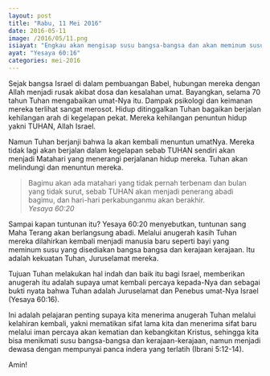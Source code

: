 ```yaml
---
layout: post
title: "Rabu, 11 Mei 2016"
date: 2016-05-11
image: /2016/05/11.png
isiayat: "Engkau akan mengisap susu bangsa-bangsa dan akan meminum susu kerajaan-kerajaan maka engkau akan mengetahui, bahwa Akulah, TUHAN, Juruselamatmu, dan Penebusmu, Yang Mahakuasa, Allah Yakub."
ayat: "Yesaya 60:16"
categories: mei-2016
---
```


Sejak bangsa Israel di dalam pembuangan Babel, hubungan mereka dengan Allah menjadi rusak akibat dosa dan kesalahan umat. Bayangkan, selama 70 tahun Tuhan mengabaikan umat-Nya itu. Dampak psikologi dan keimanan mereka terlihat sangat merosot. Hidup ditinggalkan Tuhan bagaikan berjalan kehilangan arah di kegelapan pekat. Mereka kehilangan penuntun hidup yakni TUHAN, Allah Israel.

Namun Tuhan berjanji bahwa Ia akan kembali menuntun umatNya. Mereka tidak lagi akan berjalan dalam kegelapan sebab TUHAN sendiri akan menjadi Matahari yang menerangi perjalanan hidup mereka. Tuhan akan melindungi dan menuntun mereka.

<blockquote>Bagimu akan ada matahari yang tidak pernah terbenam dan bulan yang tidak surut, sebab TUHAN akan menjadi penerang abadi bagimu, dan hari-hari perkabunganmu akan berakhir.
<br /><cite>Yesaya 60:20</cite></blockquote>

Sampai kapan tuntunan itu? Yesaya 60:20 menyebutkan, tuntunan sang Maha Terang akan berlangsung abadi. Melalui anugerah kasih Tuhan mereka dilahirkan kembali menjadi manusia baru seperti bayi yang meminum susu yang disediakan bangsa bangsa dan kerajaan kerajaan. Itu adalah kekuatan Tuhan, Juruselamat mereka.

Tujuan Tuhan melakukan hal indah dan baik itu bagi Israel, memberikan anugerah itu adalah supaya umat kembali percaya kepada-Nya dan sebagai bukti nyata bahwa Tuhan adalah Juruselamat dan Penebus umat-Nya Israel (Yesaya 60:16).

Ini adalah pelajaran penting supaya kita menerima anugerah Tuhan melalui kelahiran kembali, yakni mematikan sifat lama kita dan menerima sifat baru melalui iman percaya akan kematian dan kebangkitan Kristus, sehingga kita bisa menikmati susu bangsa-bangsa dan kerajaan-kerajaan, namun menjadi dewasa dengan mempunyai panca indera yang terlatih (Ibrani 5:12-14).

Amin!